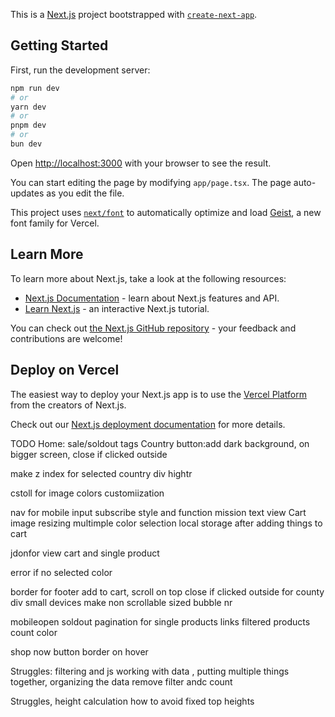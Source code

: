 This is a [Next.js](https://nextjs.org) project bootstrapped with [`create-next-app`](https://nextjs.org/docs/app/api-reference/cli/create-next-app).

## Getting Started

First, run the development server:

```bash
npm run dev
# or
yarn dev
# or
pnpm dev
# or
bun dev
```

Open [http://localhost:3000](http://localhost:3000) with your browser to see the result.

You can start editing the page by modifying `app/page.tsx`. The page auto-updates as you edit the file.

This project uses [`next/font`](https://nextjs.org/docs/app/building-your-application/optimizing/fonts) to automatically optimize and load [Geist](https://vercel.com/font), a new font family for Vercel.

## Learn More

To learn more about Next.js, take a look at the following resources:

- [Next.js Documentation](https://nextjs.org/docs) - learn about Next.js features and API.
- [Learn Next.js](https://nextjs.org/learn) - an interactive Next.js tutorial.

You can check out [the Next.js GitHub repository](https://github.com/vercel/next.js) - your feedback and contributions are welcome!

## Deploy on Vercel

The easiest way to deploy your Next.js app is to use the [Vercel Platform](https://vercel.com/new?utm_medium=default-template&filter=next.js&utm_source=create-next-app&utm_campaign=create-next-app-readme) from the creators of Next.js.

Check out our [Next.js deployment documentation](https://nextjs.org/docs/app/building-your-application/deploying) for more details.


TODO
Home: sale/soldout tags
      Country button:add dark background, on bigger screen, close if clicked outside


make z index for selected country div hightr

cstoll for image
colors customiization

nav for mobile
input subscribe style and function
mission text
view Cart image resizing
multimple color selection
local storage after adding things to cart

jdonfor view cart and single product

error if no selected color

border for footer
add to cart, scroll on top
close if clicked outside for county div
small devices make non scrollable
sized 
bubble nr

mobileopen
soldout
pagination for single products
links
filtered products count
color

shop now button border on hover


Struggles: filtering and js working with data , putting multiple things together, organizing the data
remove filter andc count



Struggles, height calculation how to avoid fixed top heights